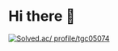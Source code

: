 # Hi there 👋
[![Solved.ac/
profile/tgc05074](http://mazassumnida.wtf/api/generate_badge?boj={handle})](https://solved.ac/{handle})
